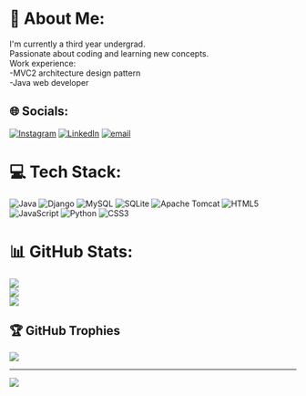 # 💫 About Me:
I'm currently a third year undergrad.<br>Passionate about coding and learning new concepts.<br>Work experience:<br>-MVC2 architecture design pattern <br>-Java web developer<br>


## 🌐 Socials:
[![Instagram](https://img.shields.io/badge/Instagram-%23E4405F.svg?logo=Instagram&logoColor=white)](https://instagram.com/its_justpatil) [![LinkedIn](https://img.shields.io/badge/LinkedIn-%230077B5.svg?logo=linkedin&logoColor=white)](https://linkedin.com/in/SohamPatil ) [![email](https://img.shields.io/badge/Email-D14836?logo=gmail&logoColor=white)](mailto:sohampatil1510@gmail.com) 

# 💻 Tech Stack:
![Java](https://img.shields.io/badge/java-%23ED8B00.svg?style=for-the-badge&logo=openjdk&logoColor=white) ![Django](https://img.shields.io/badge/django-%23092E20.svg?style=for-the-badge&logo=django&logoColor=white) ![MySQL](https://img.shields.io/badge/mysql-4479A1.svg?style=for-the-badge&logo=mysql&logoColor=white) ![SQLite](https://img.shields.io/badge/sqlite-%2307405e.svg?style=for-the-badge&logo=sqlite&logoColor=white) ![Apache Tomcat](https://img.shields.io/badge/apache%20tomcat-%23F8DC75.svg?style=for-the-badge&logo=apache-tomcat&logoColor=black) ![HTML5](https://img.shields.io/badge/html5-%23E34F26.svg?style=for-the-badge&logo=html5&logoColor=white) ![JavaScript](https://img.shields.io/badge/javascript-%23323330.svg?style=for-the-badge&logo=javascript&logoColor=%23F7DF1E) ![Python](https://img.shields.io/badge/python-3670A0?style=for-the-badge&logo=python&logoColor=ffdd54) ![CSS3](https://img.shields.io/badge/css3-%231572B6.svg?style=for-the-badge&logo=css3&logoColor=white)
# 📊 GitHub Stats:
![](https://github-readme-stats.vercel.app/api?username=xopatil&theme=dark&hide_border=false&include_all_commits=false&count_private=false)<br/>
![](https://nirzak-streak-stats.vercel.app/?user=xopatil&theme=dark&hide_border=false)<br/>
![](https://github-readme-stats.vercel.app/api/top-langs/?username=xopatil&theme=dark&hide_border=false&include_all_commits=false&count_private=false&layout=compact)

## 🏆 GitHub Trophies
![](https://github-profile-trophy.vercel.app/?username=xopatil&theme=radical&no-frame=false&no-bg=true&margin-w=4)

---
[![](https://visitcount.itsvg.in/api?id=xopatil&icon=0&color=0)](https://visitcount.itsvg.in)

<!-- Proudly created with GPRM ( https://gprm.itsvg.in ) -->
